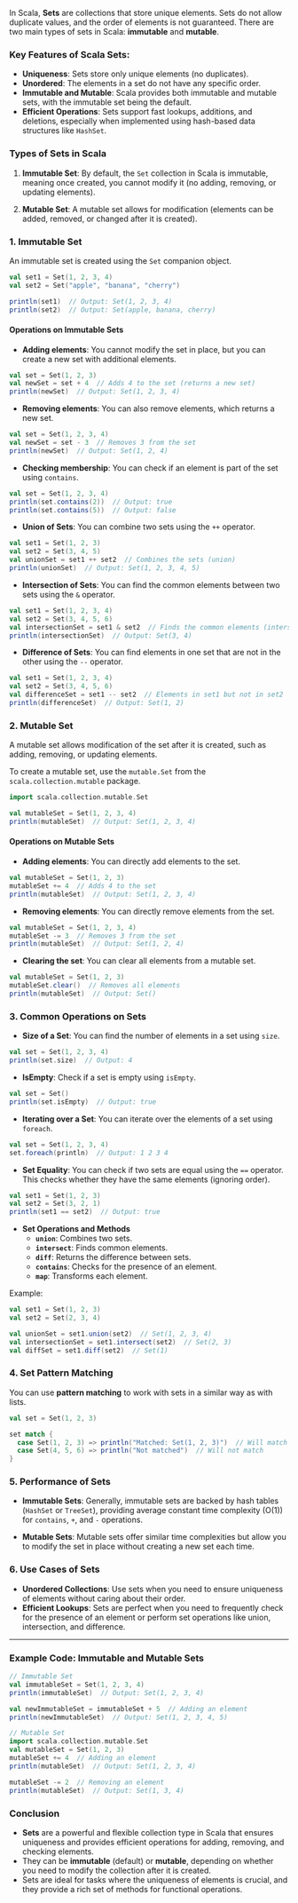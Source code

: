 In Scala, **Sets** are collections that store unique elements. Sets do not allow duplicate values, and the order of elements is not guaranteed. There are two main types of sets in Scala: **immutable** and **mutable**.

### Key Features of Scala Sets:
- **Uniqueness**: Sets store only unique elements (no duplicates).
- **Unordered**: The elements in a set do not have any specific order.
- **Immutable and Mutable**: Scala provides both immutable and mutable sets, with the immutable set being the default.
- **Efficient Operations**: Sets support fast lookups, additions, and deletions, especially when implemented using hash-based data structures like `HashSet`.

### Types of Sets in Scala
1. **Immutable Set**: By default, the `Set` collection in Scala is immutable, meaning once created, you cannot modify it (no adding, removing, or updating elements).
   
2. **Mutable Set**: A mutable set allows for modification (elements can be added, removed, or changed after it is created).

### 1. **Immutable Set**

An immutable set is created using the `Set` companion object.

```scala
val set1 = Set(1, 2, 3, 4)
val set2 = Set("apple", "banana", "cherry")

println(set1)  // Output: Set(1, 2, 3, 4)
println(set2)  // Output: Set(apple, banana, cherry)
```

#### **Operations on Immutable Sets**

- **Adding elements**: You cannot modify the set in place, but you can create a new set with additional elements.

```scala
val set = Set(1, 2, 3)
val newSet = set + 4  // Adds 4 to the set (returns a new set)
println(newSet)  // Output: Set(1, 2, 3, 4)
```

- **Removing elements**: You can also remove elements, which returns a new set.

```scala
val set = Set(1, 2, 3, 4)
val newSet = set - 3  // Removes 3 from the set
println(newSet)  // Output: Set(1, 2, 4)
```

- **Checking membership**: You can check if an element is part of the set using `contains`.

```scala
val set = Set(1, 2, 3, 4)
println(set.contains(2))  // Output: true
println(set.contains(5))  // Output: false
```

- **Union of Sets**: You can combine two sets using the `++` operator.

```scala
val set1 = Set(1, 2, 3)
val set2 = Set(3, 4, 5)
val unionSet = set1 ++ set2  // Combines the sets (union)
println(unionSet)  // Output: Set(1, 2, 3, 4, 5)
```

- **Intersection of Sets**: You can find the common elements between two sets using the `&` operator.

```scala
val set1 = Set(1, 2, 3, 4)
val set2 = Set(3, 4, 5, 6)
val intersectionSet = set1 & set2  // Finds the common elements (intersection)
println(intersectionSet)  // Output: Set(3, 4)
```

- **Difference of Sets**: You can find elements in one set that are not in the other using the `--` operator.

```scala
val set1 = Set(1, 2, 3, 4)
val set2 = Set(3, 4, 5, 6)
val differenceSet = set1 -- set2  // Elements in set1 but not in set2
println(differenceSet)  // Output: Set(1, 2)
```

### 2. **Mutable Set**

A mutable set allows modification of the set after it is created, such as adding, removing, or updating elements.

To create a mutable set, use the `mutable.Set` from the `scala.collection.mutable` package.

```scala
import scala.collection.mutable.Set

val mutableSet = Set(1, 2, 3, 4)
println(mutableSet)  // Output: Set(1, 2, 3, 4)
```

#### **Operations on Mutable Sets**

- **Adding elements**: You can directly add elements to the set.

```scala
val mutableSet = Set(1, 2, 3)
mutableSet += 4  // Adds 4 to the set
println(mutableSet)  // Output: Set(1, 2, 3, 4)
```

- **Removing elements**: You can directly remove elements from the set.

```scala
val mutableSet = Set(1, 2, 3, 4)
mutableSet -= 3  // Removes 3 from the set
println(mutableSet)  // Output: Set(1, 2, 4)
```

- **Clearing the set**: You can clear all elements from a mutable set.

```scala
val mutableSet = Set(1, 2, 3)
mutableSet.clear()  // Removes all elements
println(mutableSet)  // Output: Set()
```

### 3. **Common Operations on Sets**

- **Size of a Set**: You can find the number of elements in a set using `size`.

```scala
val set = Set(1, 2, 3, 4)
println(set.size)  // Output: 4
```

- **IsEmpty**: Check if a set is empty using `isEmpty`.

```scala
val set = Set()
println(set.isEmpty)  // Output: true
```

- **Iterating over a Set**: You can iterate over the elements of a set using `foreach`.

```scala
val set = Set(1, 2, 3, 4)
set.foreach(println)  // Output: 1 2 3 4
```

- **Set Equality**: You can check if two sets are equal using the `==` operator. This checks whether they have the same elements (ignoring order).

```scala
val set1 = Set(1, 2, 3)
val set2 = Set(3, 2, 1)
println(set1 == set2)  // Output: true
```

- **Set Operations and Methods**
  - **`union`**: Combines two sets.
  - **`intersect`**: Finds common elements.
  - **`diff`**: Returns the difference between sets.
  - **`contains`**: Checks for the presence of an element.
  - **`map`**: Transforms each element.

Example:

```scala
val set1 = Set(1, 2, 3)
val set2 = Set(2, 3, 4)

val unionSet = set1.union(set2)  // Set(1, 2, 3, 4)
val intersectionSet = set1.intersect(set2)  // Set(2, 3)
val diffSet = set1.diff(set2)  // Set(1)
```

### 4. **Set Pattern Matching**

You can use **pattern matching** to work with sets in a similar way as with lists.

```scala
val set = Set(1, 2, 3)

set match {
  case Set(1, 2, 3) => println("Matched: Set(1, 2, 3)")  // Will match
  case Set(4, 5, 6) => println("Not matched")  // Will not match
}
```

### 5. **Performance of Sets**

- **Immutable Sets**: Generally, immutable sets are backed by hash tables (`HashSet` or `TreeSet`), providing average constant time complexity (O(1)) for `contains`, `+`, and `-` operations.
  
- **Mutable Sets**: Mutable sets offer similar time complexities but allow you to modify the set in place without creating a new set each time.

### 6. **Use Cases of Sets**
- **Unordered Collections**: Use sets when you need to ensure uniqueness of elements without caring about their order.
- **Efficient Lookups**: Sets are perfect when you need to frequently check for the presence of an element or perform set operations like union, intersection, and difference.

---

### Example Code: Immutable and Mutable Sets

```scala
// Immutable Set
val immutableSet = Set(1, 2, 3, 4)
println(immutableSet)  // Output: Set(1, 2, 3, 4)

val newImmutableSet = immutableSet + 5  // Adding an element
println(newImmutableSet)  // Output: Set(1, 2, 3, 4, 5)

// Mutable Set
import scala.collection.mutable.Set
val mutableSet = Set(1, 2, 3)
mutableSet += 4  // Adding an element
println(mutableSet)  // Output: Set(1, 2, 3, 4)

mutableSet -= 2  // Removing an element
println(mutableSet)  // Output: Set(1, 3, 4)
```

### Conclusion

- **Sets** are a powerful and flexible collection type in Scala that ensures uniqueness and provides efficient operations for adding, removing, and checking elements.
- They can be **immutable** (default) or **mutable**, depending on whether you need to modify the collection after it is created.
- Sets are ideal for tasks where the uniqueness of elements is crucial, and they provide a rich set of methods for functional operations.
